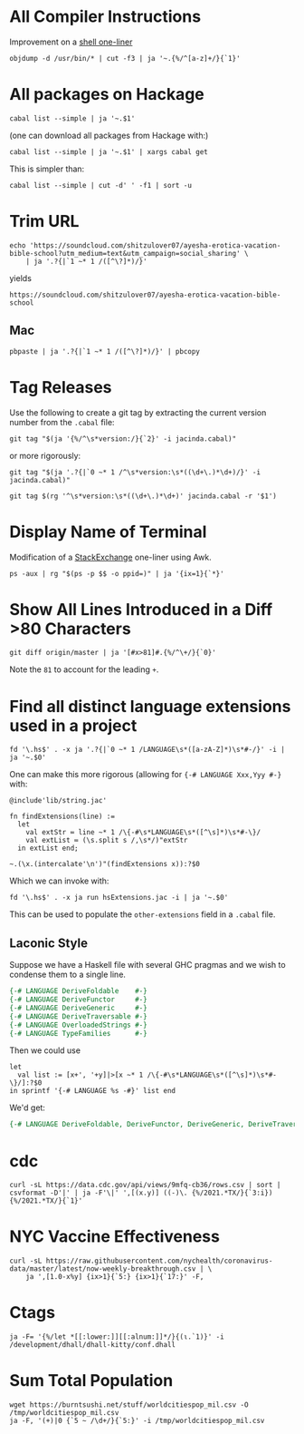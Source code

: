 # All Compiler Instructions

Improvement on a [shell one-liner](http://pepijndevos.nl/2016/08/24/x86-instruction-distribution.html)

```
objdump -d /usr/bin/* | cut -f3 | ja '~.{%/^[a-z]+/}{`1}'
```

# All packages on Hackage

```
cabal list --simple | ja '~.$1'
```

(one can download all packages from Hackage with:)

```
cabal list --simple | ja '~.$1' | xargs cabal get
```

This is simpler than:

```
cabal list --simple | cut -d' ' -f1 | sort -u
```

# Trim URL

```
echo 'https://soundcloud.com/shitzulover07/ayesha-erotica-vacation-bible-school?utm_medium=text&utm_campaign=social_sharing' \
    | ja '.?{|`1 ~* 1 /([^\?]*)/}'
```

yields

```
https://soundcloud.com/shitzulover07/ayesha-erotica-vacation-bible-school
```

## Mac

```
pbpaste | ja '.?{|`1 ~* 1 /([^\?]*)/}' | pbcopy
```

# Tag Releases

Use the following to create a git tag by extracting the current version number
from the `.cabal` file:

```
git tag "$(ja '{%/^\s*version:/}{`2}' -i jacinda.cabal)"
```

or more rigorously:

```
git tag "$(ja '.?{|`0 ~* 1 /^\s*version:\s*((\d+\.)*\d+)/}' -i jacinda.cabal)"
```

```
git tag $(rg '^\s*version:\s*((\d+\.)*\d+)' jacinda.cabal -r '$1')
```

# Display Name of Terminal

Modification of a [StackExchange](https://askubuntu.com/a/476663) one-liner
using Awk.

```
ps -aux | rg "$(ps -p $$ -o ppid=)" | ja '{ix=1}{`*}'
```

# Show All Lines Introduced in a Diff >80 Characters

```
git diff origin/master | ja '[#x>81]#.{%/^\+/}{`0}'
```

Note the `81` to account for the leading `+`.

# Find all distinct language extensions used in a project

```
fd '\.hs$' . -x ja '.?{|`0 ~* 1 /LANGUAGE\s*([a-zA-Z]*)\s*#-/}' -i | ja '~.$0'
```

One can make this more rigorous (allowing for `{-# LANGUAGE Xxx,Yyy #-}` with:

```
@include'lib/string.jac'

fn findExtensions(line) :=
  let
    val extStr ≔ line ~* 1 /\{-#\s*LANGUAGE\s*([^\s]*)\s*#-\}/
    val extList ≔ (\s.split s /,\s*/)"extStr
  in extList end;

~.(\x.(intercalate'\n')"(findExtensions x)):?$0
```

Which we can invoke with:

```
fd '\.hs$' . -x ja run hsExtensions.jac -i | ja '~.$0'
```

This can be used to populate the `other-extensions` field in a `.cabal` file.

## Laconic Style

Suppose we have a Haskell file with several GHC pragmas and we wish to condense them to a single line.

```haskell
{-# LANGUAGE DeriveFoldable    #-}
{-# LANGUAGE DeriveFunctor     #-}
{-# LANGUAGE DeriveGeneric     #-}
{-# LANGUAGE DeriveTraversable #-}
{-# LANGUAGE OverloadedStrings #-}
{-# LANGUAGE TypeFamilies      #-}
```

Then we could use

```
let
  val list := [x+', '+y]|>[x ~* 1 /\{-#\s*LANGUAGE\s*([^\s]*)\s*#-\}/]:?$0
in sprintf '{-# LANGUAGE %s -#}' list end
```

We'd get:

```haskell
{-# LANGUAGE DeriveFoldable, DeriveFunctor, DeriveGeneric, DeriveTraversable, OverloadedStrings, TypeFamilies -#}
```

# cdc

```
curl -sL https://data.cdc.gov/api/views/9mfq-cb36/rows.csv | sort | csvformat -D'|' | ja -F'\|' ',[(x.y)] ((-)\. {%/2021.*TX/}{`3:i}) {%/2021.*TX/}{`1}'
```

# NYC Vaccine Effectiveness

```
curl -sL https://raw.githubusercontent.com/nychealth/coronavirus-data/master/latest/now-weekly-breakthrough.csv | \
    ja ',[1.0-x%y] {ix>1}{`5:} {ix>1}{`17:}' -F,
```

# Ctags

```
ja -F= '{%/let *[[:lower:]][[:alnum:]]*/}{(⍳.`1)}' -i /development/dhall/dhall-kitty/conf.dhall
```

# Sum Total Population

```
wget https://burntsushi.net/stuff/worldcitiespop_mil.csv -O /tmp/worldcitiespop_mil.csv
ja -F, '(+)|0 {`5 ~ /\d+/}{`5:}' -i /tmp/worldcitiespop_mil.csv
```
